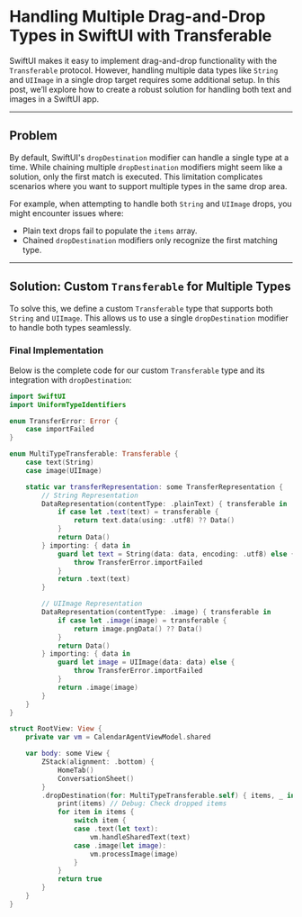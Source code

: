 # Handling Multiple Drag-and-Drop Types in SwiftUI with Transferable

SwiftUI makes it easy to implement drag-and-drop functionality with the `Transferable` protocol. However, handling multiple data types like `String` and `UIImage` in a single drop target requires some additional setup. In this post, we’ll explore how to create a robust solution for handling both text and images in a SwiftUI app.

---

## Problem

By default, SwiftUI's `dropDestination` modifier can handle a single type at a time. While chaining multiple `dropDestination` modifiers might seem like a solution, only the first match is executed. This limitation complicates scenarios where you want to support multiple types in the same drop area.

For example, when attempting to handle both `String` and `UIImage` drops, you might encounter issues where:
- Plain text drops fail to populate the `items` array.
- Chained `dropDestination` modifiers only recognize the first matching type.

---

## Solution: Custom `Transferable` for Multiple Types

To solve this, we define a custom `Transferable` type that supports both `String` and `UIImage`. This allows us to use a single `dropDestination` modifier to handle both types seamlessly.

### Final Implementation

Below is the complete code for our custom `Transferable` type and its integration with `dropDestination`:

```swift
import SwiftUI
import UniformTypeIdentifiers

enum TransferError: Error {
    case importFailed
}

enum MultiTypeTransferable: Transferable {
    case text(String)
    case image(UIImage)

    static var transferRepresentation: some TransferRepresentation {
        // String Representation
        DataRepresentation(contentType: .plainText) { transferable in
            if case let .text(text) = transferable {
                return text.data(using: .utf8) ?? Data()
            }
            return Data()
        } importing: { data in
            guard let text = String(data: data, encoding: .utf8) else {
                throw TransferError.importFailed
            }
            return .text(text)
        }

        // UIImage Representation
        DataRepresentation(contentType: .image) { transferable in
            if case let .image(image) = transferable {
                return image.pngData() ?? Data()
            }
            return Data()
        } importing: { data in
            guard let image = UIImage(data: data) else {
                throw TransferError.importFailed
            }
            return .image(image)
        }
    }
}

struct RootView: View {
    private var vm = CalendarAgentViewModel.shared

    var body: some View {
        ZStack(alignment: .bottom) {
            HomeTab()
            ConversationSheet()
        }
        .dropDestination(for: MultiTypeTransferable.self) { items, _ in
            print(items) // Debug: Check dropped items
            for item in items {
                switch item {
                case .text(let text):
                    vm.handleSharedText(text)
                case .image(let image):
                    vm.processImage(image)
                }
            }
            return true
        }
    }
}

